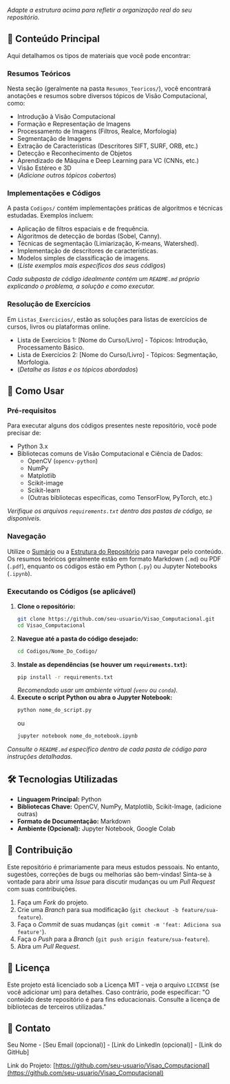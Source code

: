 
*Adapte a estrutura acima para refletir a organização real do seu repositório.*

## 📖 Conteúdo Principal

Aqui detalhamos os tipos de materiais que você pode encontrar:

### Resumos Teóricos

Nesta seção (geralmente na pasta `Resumos_Teoricos/`), você encontrará anotações e resumos sobre diversos tópicos de Visão Computacional, como:

*   Introdução à Visão Computacional
*   Formação e Representação de Imagens
*   Processamento de Imagens (Filtros, Realce, Morfologia)
*   Segmentação de Imagens
*   Extração de Características (Descritores SIFT, SURF, ORB, etc.)
*   Detecção e Reconhecimento de Objetos
*   Aprendizado de Máquina e Deep Learning para VC (CNNs, etc.)
*   Visão Estéreo e 3D
*   (*Adicione outros tópicos cobertos*)

### Implementações e Códigos

A pasta `Codigos/` contém implementações práticas de algoritmos e técnicas estudadas. Exemplos incluem:

*   Aplicação de filtros espaciais e de frequência.
*   Algoritmos de detecção de bordas (Sobel, Canny).
*   Técnicas de segmentação (Limiarização, K-means, Watershed).
*   Implementação de descritores de características.
*   Modelos simples de classificação de imagens.
*   (*Liste exemplos mais específicos dos seus códigos*)

*Cada subpasta de código idealmente contém um `README.md` próprio explicando o problema, a solução e como executar.*

### Resolução de Exercícios

Em `Listas_Exercicios/`, estão as soluções para listas de exercícios de cursos, livros ou plataformas online.

*   Lista de Exercícios 1: [Nome do Curso/Livro] - Tópicos: Introdução, Processamento Básico.
*   Lista de Exercícios 2: [Nome do Curso/Livro] - Tópicos: Segmentação, Morfologia.
*   (*Detalhe as listas e os tópicos abordados*)

## 🚀 Como Usar

### Pré-requisitos

Para executar alguns dos códigos presentes neste repositório, você pode precisar de:

*   Python 3.x
*   Bibliotecas comuns de Visão Computacional e Ciência de Dados:
    *   OpenCV (`opencv-python`)
    *   NumPy
    *   Matplotlib
    *   Scikit-image
    *   Scikit-learn
    *   (Outras bibliotecas específicas, como TensorFlow, PyTorch, etc.)

*Verifique os arquivos `requirements.txt` dentro das pastas de código, se disponíveis.*

### Navegação

Utilize o [Sumário](#-sumário) ou a [Estrutura do Repositório](#-estrutura-do-repositório) para navegar pelo conteúdo. Os resumos teóricos geralmente estão em formato Markdown (`.md`) ou PDF (`.pdf`), enquanto os códigos estão em Python (`.py`) ou Jupyter Notebooks (`.ipynb`).

### Executando os Códigos (se aplicável)

1.  **Clone o repositório:**
    ```bash
    git clone https://github.com/seu-usuario/Visao_Computacional.git
    cd Visao_Computacional
    ```
2.  **Navegue até a pasta do código desejado:**
    ```bash
    cd Codigos/Nome_Do_Codigo/
    ```
3.  **Instale as dependências (se houver um `requirements.txt`):**
    ```bash
    pip install -r requirements.txt
    ```
    *Recomendado usar um ambiente virtual (`venv` ou `conda`).*
4.  **Execute o script Python ou abra o Jupyter Notebook:**
    ```bash
    python nome_do_script.py
    ```
    ou
    ```bash
    jupyter notebook nome_do_notebook.ipynb
    ```

*Consulte o `README.md` específico dentro de cada pasta de código para instruções detalhadas.*

## 🛠️ Tecnologias Utilizadas

*   **Linguagem Principal:** Python
*   **Bibliotecas Chave:** OpenCV, NumPy, Matplotlib, Scikit-Image, (adicione outras)
*   **Formato de Documentação:** Markdown
*   **Ambiente (Opcional):** Jupyter Notebook, Google Colab

## 🤝 Contribuição

Este repositório é primariamente para meus estudos pessoais. No entanto, sugestões, correções de bugs ou melhorias são bem-vindas! Sinta-se à vontade para abrir uma *Issue* para discutir mudanças ou um *Pull Request* com suas contribuições.

1.  Faça um *Fork* do projeto.
2.  Crie uma *Branch* para sua modificação (`git checkout -b feature/sua-feature`).
3.  Faça o *Commit* de suas mudanças (`git commit -m 'feat: Adiciona sua feature'`).
4.  Faça o *Push* para a *Branch* (`git push origin feature/sua-feature`).
5.  Abra um *Pull Request*.

## 📄 Licença

Este projeto está licenciado sob a Licença MIT - veja o arquivo `LICENSE` (se você adicionar um) para detalhes. Caso contrário, pode especificar: "O conteúdo deste repositório é para fins educacionais. Consulte a licença de bibliotecas de terceiros utilizadas."

<!-- Se não tiver um arquivo LICENSE, remova a referência a ele -->

## 📧 Contato

Seu Nome - [Seu Email (opcional)] - [Link do LinkedIn (opcional)] - [Link do GitHub]

Link do Projeto: [https://github.com/seu-usuario/Visao_Computacional](https://github.com/seu-usuario/Visao_Computacional)
